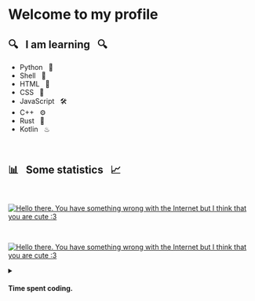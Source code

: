 # Welcome to my profile

## 🔍 &nbsp; I am learning &nbsp; 🔍

+ Python &nbsp; 🐍
+ Shell &nbsp; 🐚
+ HTML &nbsp; 📖
+ CSS &nbsp; 🎨
+ JavaScript &nbsp; 🛠️
+ C++ &nbsp; ⚙️
+ Rust &nbsp; 🦀
+ Kotlin &nbsp; ♨

<br>

## 📊 &nbsp; Some statistics &nbsp; 📈

<div align="left">
<br>

  [![Hello there. You have something wrong with the Internet but I think that you are cute :3](https://github-readme-stats.vercel.app/api?username=Boiiterra&show_icons=true&include_all_commits=true&hide_border=true)](https://github.com/Boiiterra)

  <br>

  [![Hello there. You have something wrong with the Internet but I think that you are cute :3](https://www.codewars.com/users/Boiiterra/badges/small)](https://www.codewars.com/users/Boiiterra "I am on codewars")


<details>
<summary><h4>Time spent coding.</h4></summary>

[![Hello there. You have something wrong with the Internet but I think that you are cute :3](https://github-readme-stats.vercel.app/api/wakatime?username=Boiiterra&hide_border=true&custom_title=Time%20spent%20coding%20with%20...%20since%20April%203%202022:)](https://github.com/Boiiterra)

</details>
</div>
